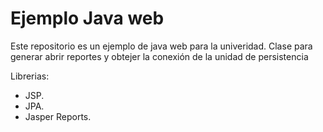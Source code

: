 
Ejemplo Java web
=======================================================

Este repositorio es un ejemplo de java web para la univeridad.
Clase para generar abrir reportes y obtejer la conexión de la unidad de persistencia


Librerias:

* JSP.
* JPA.
* Jasper Reports.
